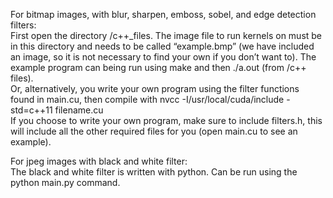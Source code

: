 For bitmap images, with blur, sharpen, emboss, sobel, and edge detection filters:  
First open the directory /c++_files. The image file to run kernels on must be in this directory and needs to be called “example.bmp” (we have included an image, so it is not necessary to find your own if you don’t want to). The example program can being run using make and then ./a.out (from /c++ files).  
Or, alternatively, you write your own program using the filter functions found in main.cu, then compile with      nvcc -I/usr/local/cuda/include -std=c++11 filename.cu  
If you choose to write your own program, make sure to include filters.h, this will include all the other required files for you (open main.cu to see an example).  
  
For jpeg images with black and white filter:  
The black and white filter is written with python. Can be run using the python main.py command.   
